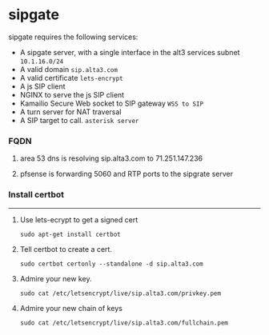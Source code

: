 # sipgate

sipgate requires the following services:

- A sipgate server, with a single interface in the alt3 services subnet `10.1.16.0/24`
- A valid domain `sip.alta3.com`
- A valid certificate `lets-encrypt`
- A js SIP client
- NGINX to serve the js SIP client
- Kamailio Secure Web socket to SIP gateway `WSS to SIP`
- A turn server for NAT traversal
- A SIP target to call. `asterisk server`

### FQDN

1. area 53 dns is resolving sip.alta3.com to 71.251.147.236

0. pfsense is forwarding 5060 and RTP ports to the sipgrate server


### Install certbot
------
1. Use lets-ecrypt to get a signed cert

    `sudo apt-get install certbot`

0. Tell certbot to create a cert.

    `sudo certbot certonly --standalone -d sip.alta3.com`

0. Admire your new key.

    `sudo cat /etc/letsencrypt/live/sip.alta3.com/privkey.pem`

0. Admire your new chain of keys

    `sudo cat /etc/letsencrypt/live/sip.alta3.com/fullchain.pem`
